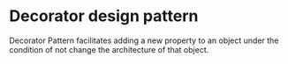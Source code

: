 # Decorator design pattern

Decorator Pattern facilitates adding a new property to an object under the condition of not change the architecture of that object.